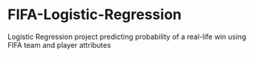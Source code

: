 # FIFA-Logistic-Regression
Logistic Regression project predicting probability of a real-life win using FIFA team and player attributes
